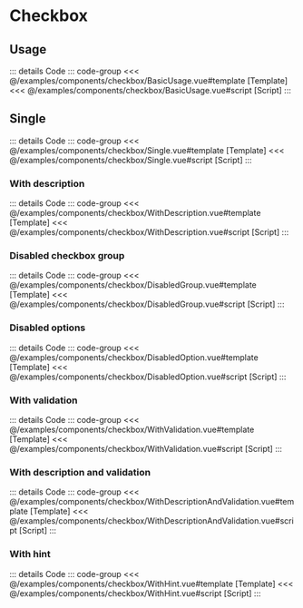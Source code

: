 # Checkbox

<script setup>
import WithDescription from '../examples/components/checkbox/WithDescription.vue'
import BasicUsage from '../examples/components/checkbox/BasicUsage.vue'
import DisabledGroup from '../examples/components/checkbox/DisabledGroup.vue'
import DisabledOption from '../examples/components/checkbox/DisabledOption.vue'
import WithValidation from '../examples/components/checkbox/WithValidation.vue'
import WithDescriptionAndValidation from '../examples/components/checkbox/WithDescriptionAndValidation.vue'
import WithHint from '../examples/components/checkbox/WithHint.vue'
import Single from '../examples/components/checkbox/Single.vue'
</script>

## Usage

<basic-usage/>

::: details Code
::: code-group
<<< @/examples/components/checkbox/BasicUsage.vue#template [Template]
<<< @/examples/components/checkbox/BasicUsage.vue#script [Script]
:::

## Single

<single/>

::: details Code
::: code-group
<<< @/examples/components/checkbox/Single.vue#template [Template]
<<< @/examples/components/checkbox/Single.vue#script [Script]
:::

### With description

<with-description/>

::: details Code
::: code-group
<<< @/examples/components/checkbox/WithDescription.vue#template [Template]
<<< @/examples/components/checkbox/WithDescription.vue#script [Script]
:::

### Disabled checkbox group

<disabled-group/>

::: details Code
::: code-group
<<< @/examples/components/checkbox/DisabledGroup.vue#template [Template]
<<< @/examples/components/checkbox/DisabledGroup.vue#script [Script]
:::

### Disabled options

<disabled-option/>

::: details Code
::: code-group
<<< @/examples/components/checkbox/DisabledOption.vue#template [Template]
<<< @/examples/components/checkbox/DisabledOption.vue#script [Script]
:::

### With validation

<with-validation/>

::: details Code
::: code-group
<<< @/examples/components/checkbox/WithValidation.vue#template [Template]
<<< @/examples/components/checkbox/WithValidation.vue#script [Script]
:::

### With description and validation

<with-description-and-validation/>

::: details Code
::: code-group
<<< @/examples/components/checkbox/WithDescriptionAndValidation.vue#template [Template]
<<< @/examples/components/checkbox/WithDescriptionAndValidation.vue#script [Script]
:::

### With hint

<with-hint/>

::: details Code
::: code-group
<<< @/examples/components/checkbox/WithHint.vue#template [Template]
<<< @/examples/components/checkbox/WithHint.vue#script [Script]
:::
